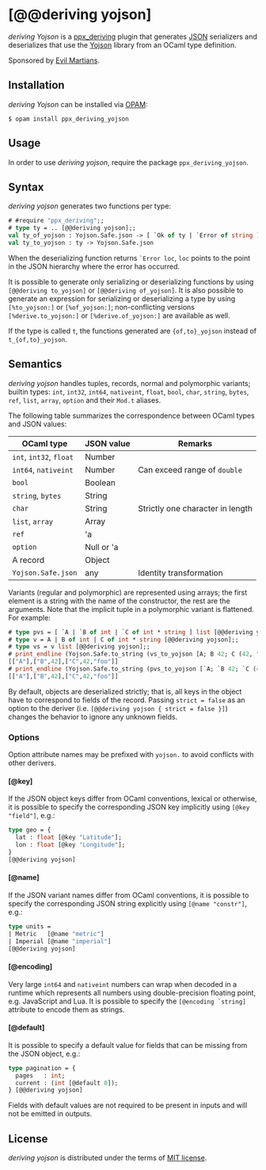 [@@deriving yojson]
===================

_deriving Yojson_ is a [ppx_deriving][pd] plugin that generates
[JSON][] serializers and deserializes that use the [Yojson][] library
from an OCaml type definition.

Sponsored by [Evil Martians](http://evilmartians.com).

[pd]: https://github.com/whitequark/ppx_deriving
[json]: http://tools.ietf.org/html/rfc4627
[yojson]: http://mjambon.com/yojson.html

Installation
------------

_deriving Yojson_ can be installed via [OPAM](https://opam.ocaml.org):

    $ opam install ppx_deriving_yojson

Usage
-----

In order to use _deriving yojson_, require the package `ppx_deriving_yojson`.

Syntax
------

_deriving yojson_ generates two functions per type:

``` ocaml
# #require "ppx_deriving";;
# type ty = .. [@@deriving yojson];;
val ty_of_yojson : Yojson.Safe.json -> [ `Ok of ty | `Error of string ]
val ty_to_yojson : ty -> Yojson.Safe.json
```

When the deserializing function returns <code>\`Error loc</code>, `loc` points to the point in the JSON hierarchy where the error has occurred.

It is possible to generate only serializing or deserializing functions by using `[@@deriving to_yojson]` or `[@@deriving of_yojson]`. It is also possible to generate an expression for serializing or deserializing a type by using `[%to_yojson:]` or `[%of_yojson:]`; non-conflicting versions `[%derive.to_yojson:]` or `[%derive.of_yojson:]` are available as well.

If the type is called `t`, the functions generated are `{of,to}_yojson` instead of `t_{of,to}_yojson`.

Semantics
---------

_deriving yojson_ handles tuples, records, normal and polymorphic variants; builtin types: `int`, `int32`, `int64`, `nativeint`, `float`, `bool`, `char`, `string`, `bytes`, `ref`, `list`, `array`, `option` and their `Mod.t` aliases.

The following table summarizes the correspondence between OCaml types and JSON values:

| OCaml type             | JSON value | Remarks                          |
| ---------------------- | ---------- | -------------------------------- |
| `int`, `int32`, `float`| Number     |                                  |
| `int64`, `nativeint`   | Number     | Can exceed range of `double`     |
| `bool`                 | Boolean    |                                  |
| `string`, `bytes`      | String     |                                  |
| `char`                 | String     | Strictly one character in length |
| `list`, `array`        | Array      |                                  |
| `ref`                  | 'a         |                                  |
| `option`               | Null or 'a |                                  |
| A record               | Object     |                                  |
| `Yojson.Safe.json`     | any        | Identity transformation          |

Variants (regular and polymorphic) are represented using arrays; the first element is a string with the name of the constructor, the rest are the arguments. Note that the implicit tuple in a polymorphic variant is flattened. For example:

``` ocaml
# type pvs = [ `A | `B of int | `C of int * string ] list [@@deriving yojson];;
# type v = A | B of int | C of int * string [@@deriving yojson];;
# type vs = v list [@@deriving yojson];;
# print_endline (Yojson.Safe.to_string (vs_to_yojson [A; B 42; C (42, "foo")]));;
[["A"],["B",42],["C",42,"foo"]]
# print_endline (Yojson.Safe.to_string (pvs_to_yojson [`A; `B 42; `C (42, "foo")]));;
[["A"],["B",42],["C",42,"foo"]]
```

By default, objects are deserialized strictly; that is, all keys in the object have to correspond to fields of the record. Passing `strict = false` as an option to the deriver  (i.e. `[@@deriving yojson { strict = false }]`) changes the behavior to ignore any unknown fields.

### Options

Option attribute names may be prefixed with `yojson.` to avoid conflicts with other derivers.

#### [@key]

If the JSON object keys differ from OCaml conventions, lexical or otherwise, it is possible to specify the corresponding JSON key implicitly using <code>[@key "field"]</code>, e.g.:

``` ocaml
type geo = {
  lat : float [@key "Latitude"];
  lon : float [@key "Longitude"];
}
[@@deriving yojson]
```

#### [@name]

If the JSON variant names differ from OCaml conventions, it is possible to specify the corresponding JSON string explicitly using <code>[@name "constr"]</code>, e.g.:

``` ocaml
type units =
| Metric   [@name "metric"]
| Imperial [@name "imperial"]
[@@deriving yojson]
```

#### [@encoding]

Very large `int64` and `nativeint` numbers can wrap when decoded in a runtime which represents all numbers using double-precision floating point, e.g. JavaScript and Lua. It is possible to specify the <code>[@encoding \`string]</code> attribute to encode them as strings.

#### [@default]

It is possible to specify a default value for fields that can be missing from the JSON object, e.g.:

``` ocaml
type pagination = {
  pages   : int;
  current : (int [@default 0]);
} [@@deriving yojson]
```

Fields with default values are not required to be present in inputs and will not be emitted in outputs.

License
-------

_deriving yojson_ is distributed under the terms of [MIT license](LICENSE.txt).
